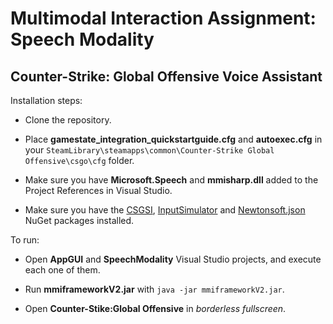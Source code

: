 # Multimodal Interaction Assignment: Speech Modality

## Counter-Strike: Global Offensive Voice Assistant

Installation steps:

* Clone the repository.

* Place **gamestate_integration_quickstartguide.cfg** and **autoexec.cfg** in your ```SteamLibrary\steamapps\common\Counter-Strike Global Offensive\csgo\cfg``` folder.

* Make sure you have **Microsoft.Speech** and **mmisharp.dll** added to the Project References in Visual Studio.

* Make sure you have the [CSGSI](https://github.com/rakijah/CSGSI), [InputSimulator](https://www.nuget.org/packages/InputSimulator/) and [Newtonsoft.json](https://www.nuget.org/packages/Newtonsoft.Json/) NuGet packages installed.

To run:

* Open **AppGUI** and **SpeechModality** Visual Studio projects, and execute each one of them.

* Run **mmiframeworkV2.jar** with ```java -jar mmiframeworkV2.jar```.

* Open **Counter-Stike:Global Offensive** in *borderless fullscreen*.